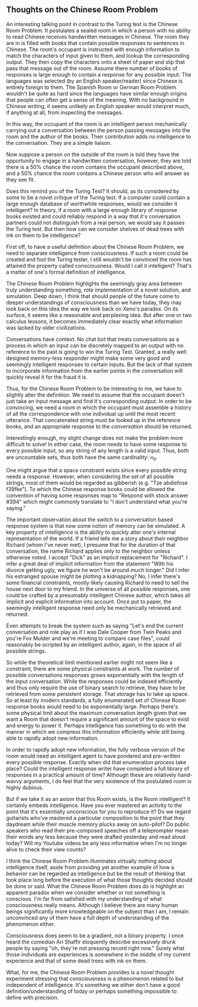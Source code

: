 ## Thoughts on the Chinese Room Problem

An interesting talking point in contrast to the Turing test is the Chinese Room Problem.  It postulates a sealed room in which a person with no ability to read Chinese receives handwritten messages in Chinese.  The room they are in is filled with books that contain possible responses to sentences in Chinese.  The room's occupant is instructed with enough information to match the characters of input given to them, and lookup the corresponding output.  They then copy the characters onto a sheet of paper and slip that pass that message out of the room.  Assume there number of books of responses is large enough to contain a response for any possible input.  The languages was selected (by an English speaker/reader) since Chinese is entirely foreign to them.  The Spanish Room or German Room Problem wouldn't be quite as hard since the languages have similar enough origins that people can often get a sense of the meaning.  With no background in Chinese writing, it seems unlikely an English speaker would interpret much, if anything at all, from inspecting the messages.

In this way, the occupant of the room is an intelligent person mechanically carrying out a conversation between the person passing messages into the room and the author of the books.  Their contribution adds no intelligence to the conversation.  They are a simple liaison.

Now suppose a person on the outside of the room is told they have the opportunity to engage in a handwritten conversation, however, they are told there is a 50% chance the room contains the occupant described above, and a 50% chance the room contains a Chinese person who will answer as they see fit.

Does this remind you of the Turing Test?  It should, as its considered by some to be a novel critique of the Turing test.  If a computer could contain a large enough database of worthwhile responses, would we consider it intelligent?  In theory, if a room with a large enough library of response books existed and could reliably respond in a way that it's conversation partners could not distinguish from a real person, we would say it passes the Turing test.  But then how can we consider shelves of dead trees with ink on them to be intelligence?

First off, to have a useful definition about the Chinese Room Problem, we need to separate intelligence from consciousness.  If such a room could be created and fool the Turing tester, I still wouldn't be convinced the room has attained the property called consciousness.  Would I call it intelligent?  That's a matter of one's formal definition of intelligence.

The Chinese Room Problem highlights the seemingly gray area between truly understanding something, rote implementation of a novel solution, and simulation.  Deep down, I think that should people of the future come to deeper understandings of consciousness than we have today, they may look back on this idea the way we look back on Xeno's paradox.  On its surface, it seems like a reasonable and perplexing idea.  But after one or two calculus lessons, it becomes immediately clear exactly what information was lacked by older civilizations.

Conversations have context.  No chat bot that treats conversations as a process in which an input can be discretely mapped to an output with no reference to the past is going to win the Turing Test.  Granted, a really well designed memory-less responder might make some very good and seemingly intelligent responses to certain inputs.  But the lack of that system to incorporate information from the earlier points in the conversation will quickly reveal it for the fraud it is.

Thus, for the Chinese Room Problem to be interesting to me, we have to slightly alter the definition.  We need to assume that the occupant doesn't just take an input message and find it's corresponding output.  In order to be convincing, we need a room in which the occupant must assemble a history of all the correspondence with one individual up until the most recent utterance.  That concatenated string must be looked up in the reference books, and an appropriate response to the *conversation* should be returned.

Interestingly enough, my slight change does not make the problem more difficult to solve!  In either case, the room needs to have some response to every possible input, so any string of any length is a valid input.  Thus, both are uncountable sets, thus both have the same cardinality: $\aleph_0$.

One might argue that a space constraint exists since every possible string needs a response.  However, when considering the set of all possible strings, most of them would be regarded as gibberish (e.g. "Tze abdiefose f39fke").  To which the Chinese response books could be allowed the convention of having some responses map to "Respond with stock answer #394" which might commonly translate to "I don't understand what you're saying."

The important observation about the switch to a conversation based response system is that now some notion of memory can be simulated.  A key property of intelligence is the ability to quickly alter one's internal representation of the world.  If a friend tells me a story about their neighbor Richard (whom I've never met), I presume that for the duration of that conversation, the name Richard applies only to the neighbor unless otherwise noted.  I accept "Dick" as an implicit replacement for "Richard".  I infer a great deal of implicit information from the statement "With his divorce getting ugly, we figure he won't be around much longer."  Did I infer his estranged spouse might be plotting a kidnapping?  No, I infer there's some financial constraints, mostly likely causing Richard to need to sell the house next door to my friend.  In the universe of all possible responses, one could be crafted by a presumably intelligent Chinese author, which takes all implicit and explicit information into account.  Once put to paper, the seemingly intelligent response need only be mechanically retrieved and returned.

Even attempts to break the system such as saying "Let's end the current conversation and role play as if I was Dale Cooper from Twin Peaks and you're Fox Mulder and we're meeting to compare case files", could reasonably be scripted by an intelligent author, again, in the space of all possible strings.

So while the theoretical limit mentioned earlier might not seem like a constraint, there are some physical constraints at work.  The number of possible conversations responses grows exponentially with the length of the input conversation.  While the responses could be indexed efficiently and thus only require the use of binary search to retrieve, they have to be retrieved from some persistent storage.  That storage has to take up space.  So at least by modern standards, a fully enumerated set of Chinese Room response books would need to be exponentially large.  Perhaps there's some physical limit about the maximum conversation length given that we want a Room that doesn't require a significant amount of the space to exist and energy to power it.  Perhaps intelligence has something to do with the manner in which we compress this information efficiently while still being able to rapidly adopt new information.

In order to rapidly adopt new information, the fully verbose version of the room would need an intelligent agent to have pondered and pre-written every possible response.  Exactly when did that enumeration process take place?  Could the intelligent response writer have completed a full library of responses in a practical amount of time?  Although these are relatively hand-wavvy arguments, I do feel that the very existence of the postulated room is highly dubious.

But if we take it as an axiom that this Room exists, is the Room intelligent?  It certainly embeds intelligence.  Have you ever mastered an activity to the point that it's essentially unconscious for you to reproduce it?  Do we regard guitarists who've mastered a particular composition to the point that they daydream while their muscle memory plucks away on auto-pilot?  Do public speakers who read their pre-composed speeches off a teleprompter mean their words any less because they were drafted yesterday and read aloud today?  Will my Youtube videos be any less informative when I'm no longer alive to check their view counts?

I think the Chinese Room Problem illuminates virtually nothing about intelligence itself, aside from providing yet another example of how a behavior can be regarded as intelligence but be the result of *thinking* that took place long before the execution of what those thoughts decided should be done or said.  What the Chinese Room Problem does do is highlight an apparent paradox when we consider whether or not something is conscious.  I'm far from satisfied with my understanding of what consciousness really means.  Although I believe there are many human beings significantly more knowledgeable on the subject than I am, I remain unconvinced any of them have a full depth of understanding of the phenomenon either.

Consciousness does seem to be a gradient, not a binary property.  I once heard the comedian Ari Shaffir eloquently describe excessively drunk people by saying "oh, they're not pressing record right now."  Surely what those individuals are experiences is somewhere in the middle of my current experience and that of some dead trees with ink on them.

What, for me, the Chinese Room Problem provides is a novel thought experiment stressing that consciousness is a phenomenon related to but independent of intelligence.  It's something we either don't have a good definition/understanding of today or perhaps something impossible to define with precision.